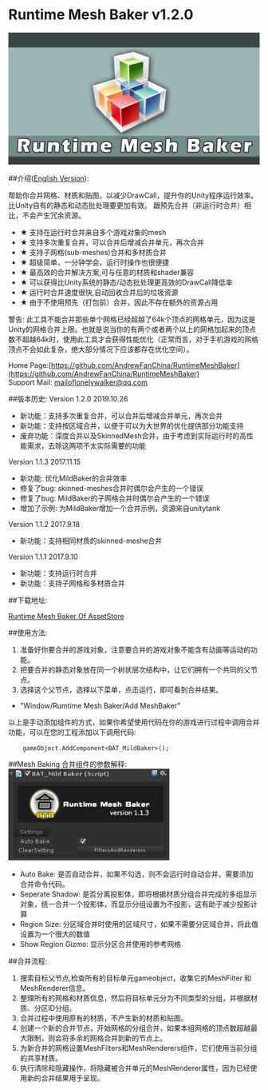 # Runtime Mesh Baker v1.2.0 #
![](RMB_1200_630.png)

##介绍([English Version](README.md)):

帮助你合并网格、材质和贴图，以减少DrawCall，提升你的Unity程序运行效率。
比Unity自有的静态和动态批处理要更加有效。
跟预先合并（非运行时合并）相比，不会产生冗余资源。

- ★ 支持在运行时合并来自多个游戏对象的mesh
- ★ 支持多次重复合并，可以合并后增减合并单元，再次合并
- ★ 支持子网格(sub-meshes)合并和多材质合并
- ★ 超级简单，一分钟学会，运行时操作也很便捷
- ★ 最高效的合并解决方案,可与任意的材质和shader兼容
- ★ 可以获得比Unity系统的静态/动态批处理更高效的DrawCall降低率
- ★ 运行时合并速度很快,自动回收合并后的垃圾资源
- ★ 由于不使用预先（打包前）合并，因此不存在额外的资源占用

警告:  此工具不能合并那些单个网格已经超越了64k个顶点的网格单元，因为这是Unity的网格合并上限。也就是说当你的有两个或者两个以上的网格加起来的顶点数不超越64k时，使用此工具才会获得性能优化（正常而言，对于手机游戏的网格顶点不会如此复杂，绝大部分情况下应该都存在优化空间）。


Home Page:[https://github.com/AndrewFanChina/RuntimeMeshBaker](https://github.com/AndrewFanChina/RuntimeMeshBaker)<br>
Support Mail: [mailoflonelywalker@qq.com](mailoflonelywalker@qq.com)<br>

##版本历史:
Version 1.2.0 2019.10.26
- 新功能：支持多次重复合并，可以合并后增减合并单元，再次合并
- 新功能：支持按区域合并，以便于可以为大世界的优化提供部分功能支持
- 废弃功能：深度合并以及SkinnedMesh合并，由于考虑到实际运行时的高性能需求，去除这两项不太实际需要的功能

Version 1.1.3 2017.11.15

- 新功能: 优化MildBaker的合并效率
- 修复了bug: skinned-meshes合并时偶尔会产生的一个错误
- 修复了bug: MildBaker的子网格合并时偶尔会产生的一个错误
- 增加了示例: 为MildBaker增加一个合并示例，资源来自unitytank


Version 1.1.2 2017.9.18

- 新功能：支持相同材质的skinned-meshe合并

Version 1.1.1 2017.9.10

- 新功能：支持运行时合并
- 新功能：支持子网格和多材质合并


##下载地址:

[Runtime Mesh Baker Of AssetStore](https://www.assetstore.unity3d.com/#!/content/90510)

##使用方法:

1. 准备好你要合并的游戏对象，注意要合并的游戏对象不能含有动画等运动的功能。
2. 把要合并的静态对象放在同一个树状层次结构中，让它们拥有一个共同的父节点。
3. 选择这个父节点，选择以下菜单，点击运行，即可看到合并结果。
 
 - "Window/Rumtime Mesh Baker/Add MeshBaker"
   

以上是手动添加组件的方式，如果你希望使用代码在你的游戏进行过程中调用合并功能，可以在您的工程添加以下调用代码:
	
		gameObject.AddComponent<BAT_MildBaker>();
	

##Mesh Baking 合并组件的参数解释:
![](mild_bake.png)

- Auto Bake: 是否自动合并，如果不勾选，则不会运行时自动合并，需要添加合并命令代码。
- Seperate Shadow: 是否分离投影体，即将根据材质分组合并完成的多组显示对象，统一合并一个投影体，而显示分组设置为不投影，这有助于减少投影计算
- Region Size: 分区域合并时使用的区域尺寸，如果不需要分区域合并，将此值设置为一个很大的数值
- Show Region Gizmo: 显示分区合并使用的参考网格

##合并流程:

1. 搜索目标父节点,检查所有的目标单元gameobject，收集它的MeshFilter 和 MeshRenderer信息。
2. 整理所有的网格和材质信息，然后将目标单元分为不同类型的分组，并根据材质、分区ID分组。
3. 合并过程中使用原有的材质，不产生新的材质和贴图。
4. 创建一个新的合并节点，开始网格的分组合并，如果本组网格的顶点数超越最大限制，则会将多余的网格合并到新的节点上。
5. 为新合并的网格设置MeshFilters和MeshRenderers组件，它们使用当前分组的共享材质。
6. 执行清除和隐藏操作，将隐藏被合并单元的MeshRenderer属性，因为已经使用新的合并结果用于呈现。

